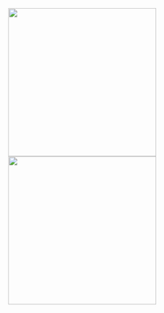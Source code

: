<img src="https://user-images.githubusercontent.com/9631474/57778332-7f542c80-772c-11e9-9ff1-fcefd365a8dc.png" width="300">

<img src="https://user-images.githubusercontent.com/9631474/57778325-7cf1d280-772c-11e9-9a41-4d254c330bc7.png" width="300">
